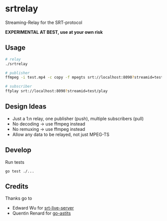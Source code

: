 # srtrelay
Streaming-Relay for the SRT-protocol

**EXPERIMENTAL AT BEST, use at your own risk**

## Usage
```bash
# relay
./srtrelay

# publisher
ffmpeg -i test.mp4 -c copy -f mpegts srt://localhost:8090?streamid=test/publish

# subscriber
ffplay srt://localhost:8090?streamid=test/play
```

## Design Ideas
  - Just a 1:n relay, one publisher (push), multiple subscribers (pull)
  - No decoding -> use ffmpeg instead
  - No remuxing -> use ffmpeg instead
  - Allow any data to be relayed, not just MPEG-TS

## Develop
Run tests
```
go test ./...
```

## Credits
Thanks go to
  - Edward Wu for [srt-live-server](https://github.com/Edward-Wu/srt-live-server)
  - Quentin Renard for [go-astits](https://github.com/asticode/go-astits)
